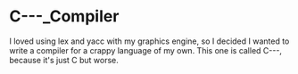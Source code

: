 # C---_Compiler
I loved using lex and yacc with my graphics engine, so I decided I wanted to write a compiler for a crappy language of my own. This one is called C---, because it's just C but worse.
